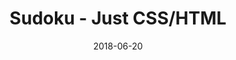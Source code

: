 ---
title: 'Sudoku - Just CSS/HTML'
description: 'Complete a sudoku puzzle without Javascript or server-side interaction.'
gametype: 'hard'
gameid: 3
date: 2018-06-20
tags: []
draft: false
type: 'games'
num19: [{'idx':1,'arr1':[1,2,3,4,5,6,7,8,9],'arr2':[1,2,3,4,5,6,7,8,9]},{'idx':2,'arr1':[1,2,3,4,5,6,7,8,9],'arr2':[1,2,3,4,5,6,7,8,9]},{'idx':3,'arr1':[1,2,3,4,5,6,7,8,9],'arr2':[1,2,3,4,5,6,7,8,9]},{'idx':4,'arr1':[1,2,3,4,5,6,7,8,9],'arr2':[1,2,3,4,5,6,7,8,9]},{'idx':5,'arr1':[1,2,3,4,5,6,7,8,9],'arr2':[1,2,3,4,5,6,7,8,9]},{'idx':6,'arr1':[1,2,3,4,5,6,7,8,9],'arr2':[1,2,3,4,5,6,7,8,9]},{'idx':7,'arr1':[1,2,3,4,5,6,7,8,9],'arr2':[1,2,3,4,5,6,7,8,9]},{'idx':8,'arr1':[1,2,3,4,5,6,7,8,9],'arr2':[1,2,3,4,5,6,7,8,9]},{'idx':9,'arr1':[1,2,3,4,5,6,7,8,9],'arr2':[1,2,3,4,5,6,7,8,9]}]
puzzle: [[6, 0, 0, 0, 0, 9, 3, 0, 0], [0, 0, 1, 0, 7, 0, 9, 4, 0], [0, 7, 0, 0, 4, 0, 0, 0, 0], [2, 4, 5, 0, 1, 0, 0, 3, 0], [1, 0, 0, 0, 2, 8, 0, 0, 0], [8, 6, 9, 0, 3, 0, 0, 1, 0], [0, 8, 0, 0, 6, 0, 0, 0, 0], [0, 0, 2, 0, 8, 0, 6, 5, 0], [7, 0, 0, 0, 0, 3, 4, 0, 0]]
layout: 'sudokucssstatic'
---
